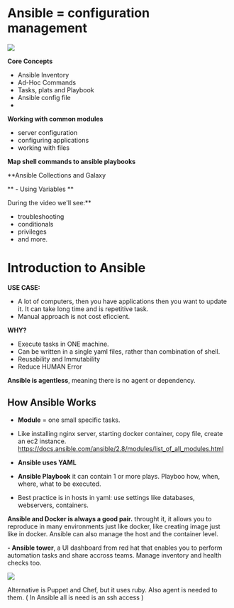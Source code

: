# Ansible = configuration management
![](https://i.imgur.com/CFUAzPL.png)

**Core Concepts**
- Ansible Inventory
- Ad-Hoc Commands
- Tasks, plats and Playbook
- Ansible config file
- 
**Working with common modules**
- server configuration
- configuring applications
- working with files

**Map shell commands to ansible playbooks**

**Ansible Collections and Galaxy

** - Using Variables **

During the video we'll see:**
- troubleshooting
- conditionals
- privileges
- and more.

# Introduction to Ansible
**USE CASE:**
- A lot of computers, then you have applications then you want to update it. It can take long time and is repetitive task.
- Manual approach is not cost eficcient.

**WHY?**
- Execute tasks in ONE machine.
- Can be written in a single yaml files, rather than combination of shell.
- Reusability and Immutability
- Reduce HUMAN Error

**Ansible is agentless**, meaning there is no agent or dependency. 

## How Ansible Works
- **Module** = one small specific tasks.
- Like installing nginx server, starting docker container, copy file, create an ec2 instance.
https://docs.ansible.com/ansible/2.8/modules/list_of_all_modules.html

- **Ansible uses YAML**
- **Ansible Playbook** it can contain 1 or more plays. Playboo how, when, where, what to be executed.
- Best practice is in hosts in yaml: use settings like databases, webservers, containers. 

**Ansible and Docker is always a good pair.** throught it, it allows you to reproduce in many environments just like docker, like creating image just like in docker. Ansible can also manage the host and the container level.

**- Ansible tower**, a UI dashboard from red hat that enables you to perform automation tasks and share accross teams. Manage inventory and health checks too.

![](https://i.imgur.com/K7HmzYG.png)

Alternative is Puppet and Chef, but it uses ruby. Also agent is needed to them. ( In Ansible all is need is an ssh access ) 
